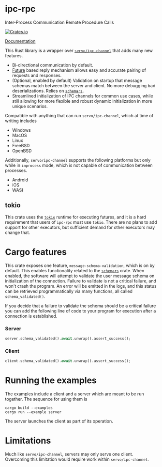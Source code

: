 # ipc-rpc

Inter-Process Communication Remote Procedure Calls

[![Crates.io](https://img.shields.io/crates/v/ipc-rpc.svg)](https://crates.io/crates/ipc-rpc/)

[Documentation](https://docs.rs/ipc-rpc/)

This Rust library is a wrapper over [`servo/ipc-channel`](https://github.com/servo/ipc-channel) that adds many new features.

- Bi-directional communication by default.
- [Future](https://doc.rust-lang.org/stable/std/future/trait.Future.html) based reply mechanism allows easy and accurate pairing of requests and responses.
- (Optional, enabled by default) Validation on startup that message schemas match between the server and client. No more debugging bad deserializations. Relies on [`schemars`](https://crates.io/crates/schemars).
- Streamlined initialization of IPC channels for common use cases, while still allowing for more flexible and robust dynamic initialization in more unique scenarios.

Compatible with anything that can run `servo/ipc-channel`, which at time of writing includes

- Windows
- MacOS
- Linux
- FreeBSD
- OpenBSD

Additionally, `servo/ipc-channel` supports the following platforms but only while in `inprocess` mode, which is not capable of communication between processes.

- Android
- iOS
- WASI

## tokio

This crate uses the [`tokio`](https://crates.io/crates/tokio) runtime for executing futures, and it is a hard requirement that users of `ipc-rpc` must use `tokio`. There are no plans to add support for other
executors, but sufficient demand for other executors may change that.

# Cargo features

This crate exposes one feature, `message-schema-validation`, which is on by default. This enables functionality related to the [`schemars`](https://crates.io/crates/schemars) crate.
When enabled, the software will attempt to validate the user message schema on initialization of the connection. Failure to validate is not a critical failure, and won't crash the program. 
An error will be emitted in the logs, and this status can be retrieved programmatically via many functions, all called `schema_validated()`.

If you decide that a failure to validate the schema should be a critical failure you can add the following line of code to your program for execution after a connection is established.

### Server
```rust
server.schema_validated().await.unwrap().assert_success();
```

### Client
```rust
client.schema_validated().await.unwrap().assert_success();
```

# Running the examples

The examples include a client and a server which are meant to be run together. The sequence for using them is

```
cargo build --examples
cargo run --example server
```

The server launches the client as part of its operation.

# Limitations

Much like `servo/ipc-channel`, servers may only serve one client. Overcoming this limitation would require work within `servo/ipc-channel`.

